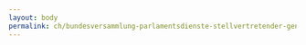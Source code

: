 ```yaml
---
layout: body
permalink: ch/bundesversammlung-parlamentsdienste-stellvertretender-generalsekretaer/
---
```


